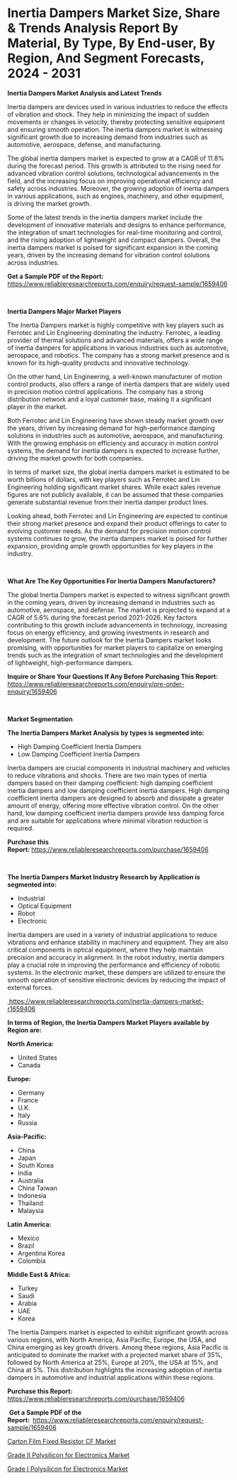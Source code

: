 <p><h1>Inertia Dampers Market Size, Share & Trends Analysis Report By Material, By Type, By End-user, By Region, And Segment Forecasts, 2024 - 2031</h1></p><p><strong>Inertia Dampers Market Analysis and Latest Trends</strong></p>
<p><p>Inertia dampers are devices used in various industries to reduce the effects of vibration and shock. They help in minimizing the impact of sudden movements or changes in velocity, thereby protecting sensitive equipment and ensuring smooth operation. The inertia dampers market is witnessing significant growth due to increasing demand from industries such as automotive, aerospace, defense, and manufacturing.</p><p>The global inertia dampers market is expected to grow at a CAGR of 11.8% during the forecast period. This growth is attributed to the rising need for advanced vibration control solutions, technological advancements in the field, and the increasing focus on improving operational efficiency and safety across industries. Moreover, the growing adoption of inertia dampers in various applications, such as engines, machinery, and other equipment, is driving the market growth.</p><p>Some of the latest trends in the inertia dampers market include the development of innovative materials and designs to enhance performance, the integration of smart technologies for real-time monitoring and control, and the rising adoption of lightweight and compact dampers. Overall, the inertia dampers market is poised for significant expansion in the coming years, driven by the increasing demand for vibration control solutions across industries.</p></p>
<p><strong>Get a Sample PDF of the Report:&nbsp;</strong> <a href="https://www.reliableresearchreports.com/enquiry/request-sample/1659406">https://www.reliableresearchreports.com/enquiry/request-sample/1659406</a></p>
<p>&nbsp;</p>
<p><strong>Inertia Dampers Major Market Players</strong></p>
<p><p>The Inertia Dampers market is highly competitive with key players such as Ferrotec and Lin Engineering dominating the industry. Ferrotec, a leading provider of thermal solutions and advanced materials, offers a wide range of inertia dampers for applications in various industries such as automotive, aerospace, and robotics. The company has a strong market presence and is known for its high-quality products and innovative technology.</p><p>On the other hand, Lin Engineering, a well-known manufacturer of motion control products, also offers a range of inertia dampers that are widely used in precision motion control applications. The company has a strong distribution network and a loyal customer base, making it a significant player in the market.</p><p>Both Ferrotec and Lin Engineering have shown steady market growth over the years, driven by increasing demand for high-performance damping solutions in industries such as automotive, aerospace, and manufacturing. With the growing emphasis on efficiency and accuracy in motion control systems, the demand for inertia dampers is expected to increase further, driving the market growth for both companies.</p><p>In terms of market size, the global inertia dampers market is estimated to be worth billions of dollars, with key players such as Ferrotec and Lin Engineering holding significant market shares. While exact sales revenue figures are not publicly available, it can be assumed that these companies generate substantial revenue from their inertia damper product lines.</p><p>Looking ahead, both Ferrotec and Lin Engineering are expected to continue their strong market presence and expand their product offerings to cater to evolving customer needs. As the demand for precision motion control systems continues to grow, the inertia dampers market is poised for further expansion, providing ample growth opportunities for key players in the industry.</p></p>
<p>&nbsp;</p>
<p><strong>What Are The Key Opportunities For Inertia Dampers Manufacturers?</strong></p>
<p><p>The global Inertia Dampers market is expected to witness significant growth in the coming years, driven by increasing demand in industries such as automotive, aerospace, and defense. The market is projected to expand at a CAGR of 5.6% during the forecast period 2021-2026. Key factors contributing to this growth include advancements in technology, increasing focus on energy efficiency, and growing investments in research and development. The future outlook for the Inertia Dampers market looks promising, with opportunities for market players to capitalize on emerging trends such as the integration of smart technologies and the development of lightweight, high-performance dampers.</p></p>
<p><strong>Inquire or Share Your Questions If Any Before Purchasing This Report:</strong> <a href="https://www.reliableresearchreports.com/enquiry/pre-order-enquiry/1659406">https://www.reliableresearchreports.com/enquiry/pre-order-enquiry/1659406</a></p>
<p>&nbsp;</p>
<p><strong>Market Segmentation</strong></p>
<p><strong>The Inertia Dampers Market Analysis by types is segmented into:</strong></p>
<p><ul><li>High Damping Coefficient Inertia Dampers</li><li>Low Damping Coefficient Inertia Dampers</li></ul></p>
<p><p>Inertia dampers are crucial components in industrial machinery and vehicles to reduce vibrations and shocks. There are two main types of inertia dampers based on their damping coefficient: high damping coefficient inertia dampers and low damping coefficient inertia dampers. High damping coefficient inertia dampers are designed to absorb and dissipate a greater amount of energy, offering more effective vibration control. On the other hand, low damping coefficient inertia dampers provide less damping force and are suitable for applications where minimal vibration reduction is required.</p></p>
<p><strong>Purchase this Report:&nbsp;</strong><a href="https://www.reliableresearchreports.com/purchase/1659406">https://www.reliableresearchreports.com/purchase/1659406</a></p>
<p>&nbsp;</p>
<p><strong>The Inertia Dampers Market Industry Research by Application is segmented into:</strong></p>
<p><ul><li>Industrial</li><li>Optical Equipment</li><li>Robot</li><li>Electronic</li></ul></p>
<p><p>Inertia dampers are used in a variety of industrial applications to reduce vibrations and enhance stability in machinery and equipment. They are also critical components in optical equipment, where they help maintain precision and accuracy in alignment. In the robot industry, inertia dampers play a crucial role in improving the performance and efficiency of robotic systems. In the electronic market, these dampers are utilized to ensure the smooth operation of sensitive electronic devices by reducing the impact of external forces.</p></p>
<p><a href="https://www.reliableresearchreports.com/inertia-dampers-market-r1659406">&nbsp;https://www.reliableresearchreports.com/inertia-dampers-market-r1659406</a></p>
<p><strong>In terms of Region, the Inertia Dampers Market Players available by Region are:</strong></p>
<p>
    <p> <strong> North America: </strong>
        <ul>
            <li>United States</li>
            <li>Canada</li>
        </ul>
        </p> 
    <p> <strong> Europe: </strong>
        <ul>
            <li>Germany</li>
            <li>France</li>
            <li>U.K.</li>
            <li>Italy</li>
            <li>Russia</li>
        </ul>
        </p> 
    <p> <strong> Asia-Pacific: </strong>
        <ul>
            <li>China</li>
            <li>Japan</li>
            <li>South Korea</li>
            <li>India</li>
            <li>Australia</li>
            <li>China Taiwan</li>
            <li>Indonesia</li>
            <li>Thailand</li>
            <li>Malaysia</li>
        </ul>
        </p> 
    <p> <strong> Latin America: </strong>
        <ul>
            <li>Mexico</li>
            <li>Brazil</li>
            <li>Argentina Korea</li>
            <li>Colombia</li>
        </ul>
        </p> 
    <p> <strong> Middle East & Africa: </strong>
        <ul>
            <li>Turkey</li>
            <li>Saudi</li>
            <li>Arabia</li>
            <li>UAE</li>
            <li>Korea</li>
        </ul>
    </p>
    </p>
<p><p>The Inertia Dampers market is expected to exhibit significant growth across various regions, with North America, Asia Pacific, Europe, the USA, and China emerging as key growth drivers. Among these regions, Asia Pacific is anticipated to dominate the market with a projected market share of 35%, followed by North America at 25%, Europe at 20%, the USA at 15%, and China at 5%. This distribution highlights the increasing adoption of inertia dampers in automotive and industrial applications within these regions.</p></p>
<p><strong>Purchase this Report: </strong><a href="https://www.reliableresearchreports.com/purchase/1659406">https://www.reliableresearchreports.com/purchase/1659406</a></p>
<p>&nbsp;<strong>Get a Sample PDF of the Report:&nbsp;&nbsp;</strong><a href="https://www.reliableresearchreports.com/enquiry/request-sample/1659406">https://www.reliableresearchreports.com/enquiry/request-sample/1659406</a></p>
<p><strong></strong></p>
<p><p><a href="https://frill-swim-3cd.notion.site/Carton-Film-Fixed-Resistor-CF-Market-Outlook-Industry-Overview-and-Forecast-2024-to-2031-7bea94120acd4fe993bea380298e4d61">Carton Film Fixed Resistor CF Market</a></p><p><a href="https://cautious-neon-760.notion.site/Analyzing-Grade-II-Polysilicon-for-Electronics-Market-Global-Industry-Perspective-and-Forecast-202-3d3fe17b664b4b00ad2c098fadc58cfd">Grade II Polysilicon for Electronics Market</a></p><p><a href="https://spotless-saver-8fd.notion.site/Grade-I-Polysilicon-for-Electronics-Market-Outlook-Industry-Overview-and-Forecast-2024-to-2031-41398911105a4456bfc71296ca4b12cd">Grade I Polysilicon for Electronics Market</a></p></p>